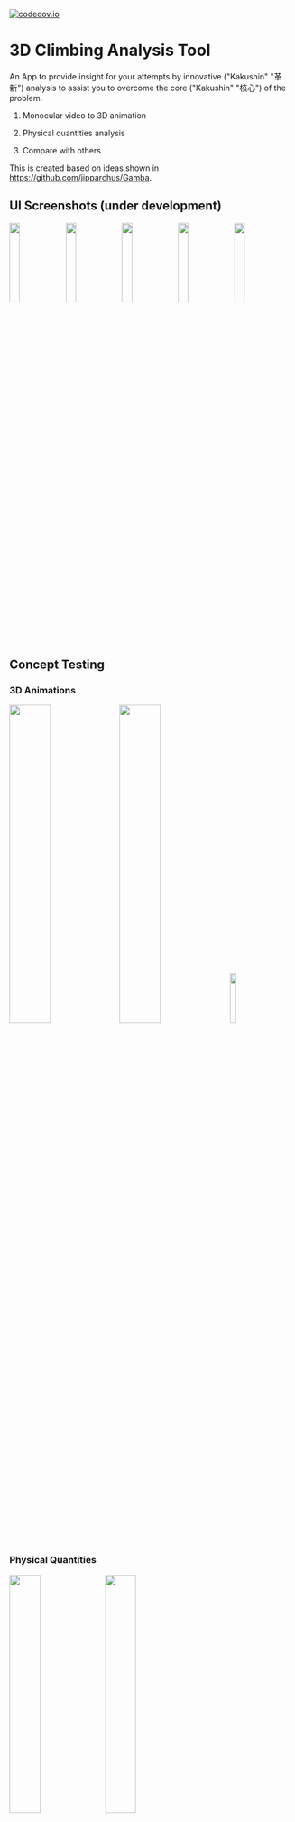 [![codecov.io](https://codecov.io/github/jipparchus/KAKUSHIN/coverage.svg?branch=main)](https://app.codecov.io/github/jipparchus/KAKUSHIN?branch=main)

# 3D Climbing Analysis Tool

An App to provide insight for your attempts by innovative ("Kakushin" "革新") analysis to assist you to overcome the core ("Kakushin" "核心") of the problem.

1. Monocular video to 3D animation

2. Physical quantities analysis

3. Compare with others


This is created based on ideas shown in https://github.com/jipparchus/Gamba.

## UI Screenshots (under development)

<p>
  <img src="database/README/login.png" width="19%"/>
  <img src="database/README/sidebar.png" width="19%" />
  <img src="database/README/profile.png" width="19%" />
  <img src="database/README/calibration.png" width="19%" />
  <img src="database/README/video.png" width="19%" />
</p>

## Concept Testing

### 3D Animations

<p>
  <img src="database/README/animation_2d_2.gif" width="38%"/>
  <img src="database/README/animation_3d_2.gif" width="38%"/>
  <img src="database/README/original.gif" width="15%"/>
</p>


### Physical Quantities

<p>
  <img src="database/README/com_pos.gif" width="32.9%"/>
  <img src="database/README/com_vel.gif" width="32.9%"/>
  <img src="database/README/com_mtm.gif" width="32.9%"/>
  <img src="database/README/com_imp.gif" width="32.9%"/>
  <img src="database/README/ang_vel.gif" width="32.9%"/>
  <img src="database/README/ang_mtm.gif" width="32.9%"/>
</p>

(Top) body parts coordinates, velocity, linear momentum. (Bottom) impulse, angular velocity, angular momentum.

**Conditions**:
- A 3D mesh model of Moonboard is created using smartphone app (RealityScan)
- Rendering perspective is approximately alighned with that of the video frames
- Contact of hands/feet is recorded manually using the annotation tool in https://github.com/jipparchus/Gamba.

Future Plan:
- [ ] Stabilise the human pose through the frames.
- [ ] Multi-threading to speed up analysis and animation creation. (It takes ~15 min now)
- [ ] Visualisation of angular momentum in 3D plots
- [ ] Impremenation of the frontend
- [ ] Analysing the pose coordinates over frames and smooth the moves, exclude non-physical motions.
- [ ] Optimised rendering perspective estimation.
- [ ] Getting rendering perspective to video frame perspective transformation matrix
- [ ] Train an AI model to automate climber-wall contact state detection

**1. Feature Point Matching**

Aim: Finding pairs of points between the rendered wall image and the video frame. The coordinates $P_{render}$ and $P_{video}$ are both 2D.

<p>
  <img src="database/README/featurepoint_matching.png" width="60%"/>
</p>

**2. Feature Points 3D Coordinates Estimation by 3D Model**

Aim: Finding the 3D coordinates of the feature points $P_{model}$ on the 3D mesh model of the wall.

<p>
  <img src="database/README/featurepoints3D_rendering.png" width="60%"/>
</p>

**3. Feature Points Human Pose 3D Coordinates Projection**

Aim: Finding transformation matrix $T_{wall}$  3D feature points coordinates $P_{model}$ to 2D feature points coordinates $P_{video}$ as $P_{video}=T_{wall} P_{model}$. At the same time, human pose 3D coords to 2D coords transformation matrix is computed as $T_{pose}$.

White points are the projection of $P_{model}$ calculated using $T_{wall}$. The colourful points are the 3D pose coordinates projected on the video frame using $T_{pose}$.

<p>
  <img src="database/README/featurepoints_posekp_projection.png" width="60%"/>
</p>

**4. 3D Plot without Adjustment**

Aim: Check the reliability of the transformation matrices by plotting the $P_{model}$ and 3D human pose in the same 3D cartesian frame. The human pose is transformed as $T_{wall}^{-1} T_{pose} P_{pose}$ to match the coordinate system with that of $P_{model}$.

<p>
  <img src="database/README/wall_pose_wimple_not_calibrated_1.png" width="32%"/>
  <img src="database/README/wall_pose_wimple_not_calibrated_2.png" width="32%"/>
  <img src="database/README/wall_pose_wimple_not_calibrated_3.png" width="32%"/>
</p>

**5. Contact Points Adjustment**

Aim: To adjust the human pose coordinates so that it looks realistic. Using the previously made tool (https://github.com/jipparchus/Gamba), the contact points of the climber are recorded. Poses were re-computed taking minimising ...

1. the differences between the ideal and detected contact points coordinates
2. the differences of projection of the re-computed 3D coordinates from the original video perspective and the 2D pose detected in the video
3. the non-physical situation (i.e. any part of the body should not penetrate the wall)

As a result, I get some better 3D poses, but still there are funny poses.

<p>
  <img src="database/README/wall_pose_wimple_calibrated_1.png" width="32%"/>
  <img src="database/README/wall_pose_wimple_calibrated_2.png" width="32%"/>
  <img src="database/README/wall_pose_wimple_calibrated_3.png" width="32%"/>
</p>


![](database/README/animation_light.gif)
*(https://youtu.be/7uWb7XOdLeM?si=7Y_7BfOQx9DI-j4g)*


**6. Pose Smoothing**

Aim: Smoothing the poses in time to eliminate the wiggling behaviour. After removing the coordinates data whose detection confidence < 20%, the missing data is interpolated linearly. Subcequently, a Savitzky-Golay filter is applied to smooth the coordinates over the time.

<p>
  <img src="database/README/conf.png" width="40%"/>
  <img src="database/README/animation_3d_1.gif" width="29%"/>
  <img src="database/README/animation_3d_2.gif" width="29%"/>
</p>

As a side effect, the consistency of the body part lengths are broken. Need a further adjustment, and I have a few ideas for that...

**7. Physical Quantities**

- Velocity ($\vec{v}$): The first derivative of the displacement.
- Linear Momentum ($\vec{p}$): Mass times velocity of each part of he body.
- Impulse ($\Delta \vec{p}$): Change of the linear momentum. It is also a product of the timestep ($\Delta t$) and the average net force ($\bar{F}$).
- Angular Velocity ($\vec{\omega}$): Speed of rotation around an axis. Computed for left and right thigh, shank, upper & lower arm around the keypoints of the pose connected i.e. waist, knee, shoulder, and elbow.
- Angular Momentum ($\vec{L}$): Computing $I \vec{\omega}$ for each part, where $I$ is the moment of inertia.